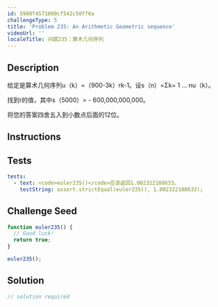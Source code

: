 ```yaml
---
id: 5900f4571000cf542c50ff6a
challengeType: 5
title: 'Problem 235: An Arithmetic Geometric sequence'
videoUrl: ''
localeTitle: 问题235：算术几何序列
---
```


## Description
<section id="description">给定是算术几何序列u（k）=（900-3k）rk-1。设s（n）=Σk= 1 ... nu（k）。 <p>找到r的值，其中s（5000）=  -  600,000,000,000。 </p><p>将您的答案四舍五入到小数点后面的12位。 </p></section>

## Instructions
<section id="instructions">
</section>

## Tests
<section id='tests'>

```yml
tests:
  - text: <code>euler235()</code>应该返回1.002322108633。
    testString: assert.strictEqual(euler235(), 1.002322108633);

```

</section>

## Challenge Seed
<section id='challengeSeed'>

<div id='js-seed'>

```js
function euler235() {
  // Good luck!
  return true;
}

euler235();

```

</div>



</section>

## Solution
<section id='solution'>

```js
// solution required
```
</section>
